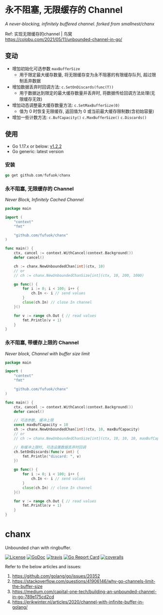 # 永不阻塞, 无限缓存的 Channel

*A never-blocking, infinitely buffered channel. forked from smallnest/chanx*

Ref: 实现无限缓存的channel | 鸟窝 https://colobu.com/2021/05/11/unbounded-channel-in-go/

## 变动

- 增加初始化可选参数 `maxBufferSize` 
  - 用于限定最大缓存数量, 将无限缓存变为永不阻塞的有限缓存队列, 超过限制丢弃数据
- 增加数据丢弃时回调方法: `c.SetOnDiscards(func(T))`
  - 用于数据达到限定的最大缓存数量并丢弃时, 将数据传给回调方法处理(无限缓存无效)
- 增加动态调整最大缓存数量方法: `c.SetMaxBufferSize(0)`
  - 值为 0 时恢复无限缓存, 返回值为 0 或当前最大缓存限制数(含初始容量)
- 增加一些计数方法: `c.BufCapacity()` `c.MaxBufferSize()` `c.Discards()`

## 使用

- Go 1.17.x or below: [v1.2.2](https://github.com/fufuok/chanx/releases/tag/v1.2.2)
- Go generic: latest version

### 安装

```go
go get github.com/fufuok/chanx
```

### 永不阻塞, 无限缓存的 Channel

*Never Block, Infinitely Cached Channel*

```go
package main

import (
	"context"
	"fmt"

	"github.com/fufuok/chanx"
)

func main() {
	ctx, cancel := context.WithCancel(context.Background())
	defer cancel()

	ch := chanx.NewUnboundedChan[int](ctx, 10)
	// or
	// ch := chanx.NewUnboundedChanSize[int](ctx, 10, 200, 1000)

	go func() {
		for i := 0; i < 100; i++ {
			ch.In <- i // send values
		}
		close(ch.In) // close In channel
	}()

	for v := range ch.Out { // read values
		fmt.Println(v + 1)
	}
}
```

### 永不阻塞, 带缓存上限的 Channel

*Never block, Channel with buffer size limit*

```go
package main

import (
	"context"
	"fmt"

	"github.com/fufuok/chanx"
)

func main() {
	ctx, cancel := context.WithCancel(context.Background())
	defer cancel()

	// 可选参数, 缓冲上限
	const maxBufCapacity = 10
	ch := chanx.NewUnboundedChan[int](ctx, 10, maxBufCapacity)
	// or
	// ch := chanx.NewUnboundedChanSize[int](ctx, 10, 10, 10, maxBufCapacity)

	// 有缓冲上限时, 可选设置数据丢弃时回调
	ch.SetOnDiscards(func(v int) {
		fmt.Println("discard: ", v)
	})

	go func() {
		for i := 0; i < 100; i++ {
			ch.In <- i // send values
		}
		close(ch.In) // close In channel
	}()

	for v := range ch.Out { // read values
		fmt.Println(v + 1)
	}
}
```



# chanx

Unbounded chan with ringbuffer.

[![License](https://img.shields.io/:license-MIT-blue.svg)](https://opensource.org/licenses/MIT) [![GoDoc](https://godoc.org/github.com/smallnest/chanx?status.png)](http://godoc.org/github.com/smallnest/chanx)  [![travis](https://travis-ci.org/smallnest/chanx.svg?branch=main)](https://travis-ci.org/smallnest/chanx) [![Go Report Card](https://goreportcard.com/badge/github.com/smallnest/chanx)](https://goreportcard.com/report/github.com/smallnest/chanx) [![coveralls](https://coveralls.io/repos/smallnest/chanx/badge.svg?branch=main&service=github)](https://coveralls.io/github/smallnest/chanx?branch=main) 

Refer to the below articles and issues:
1. https://github.com/golang/go/issues/20352
2. https://stackoverflow.com/questions/41906146/why-go-channels-limit-the-buffer-size
3. https://medium.com/capital-one-tech/building-an-unbounded-channel-in-go-789e175cd2cd
4. https://erikwinter.nl/articles/2020/channel-with-infinite-buffer-in-golang/


